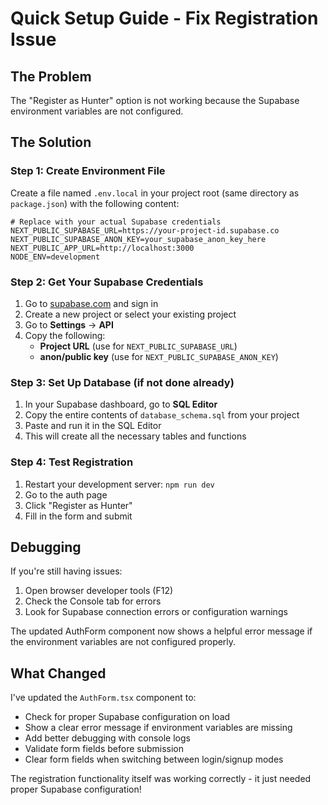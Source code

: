 # Quick Setup Guide - Fix Registration Issue

## The Problem
The "Register as Hunter" option is not working because the Supabase environment variables are not configured.

## The Solution

### Step 1: Create Environment File
Create a file named `.env.local` in your project root (same directory as `package.json`) with the following content:

```env
# Replace with your actual Supabase credentials
NEXT_PUBLIC_SUPABASE_URL=https://your-project-id.supabase.co
NEXT_PUBLIC_SUPABASE_ANON_KEY=your_supabase_anon_key_here
NEXT_PUBLIC_APP_URL=http://localhost:3000
NODE_ENV=development
```

### Step 2: Get Your Supabase Credentials

1. Go to [supabase.com](https://supabase.com) and sign in
2. Create a new project or select your existing project
3. Go to **Settings** → **API**
4. Copy the following:
   - **Project URL** (use for `NEXT_PUBLIC_SUPABASE_URL`)
   - **anon/public key** (use for `NEXT_PUBLIC_SUPABASE_ANON_KEY`)

### Step 3: Set Up Database (if not done already)

1. In your Supabase dashboard, go to **SQL Editor**
2. Copy the entire contents of `database_schema.sql` from your project
3. Paste and run it in the SQL Editor
4. This will create all the necessary tables and functions

### Step 4: Test Registration

1. Restart your development server: `npm run dev`
2. Go to the auth page
3. Click "Register as Hunter"
4. Fill in the form and submit

## Debugging

If you're still having issues:

1. Open browser developer tools (F12)
2. Check the Console tab for errors
3. Look for Supabase connection errors or configuration warnings

The updated AuthForm component now shows a helpful error message if the environment variables are not configured properly.

## What Changed

I've updated the `AuthForm.tsx` component to:
- Check for proper Supabase configuration on load
- Show a clear error message if environment variables are missing
- Add better debugging with console logs
- Validate form fields before submission
- Clear form fields when switching between login/signup modes

The registration functionality itself was working correctly - it just needed proper Supabase configuration! 